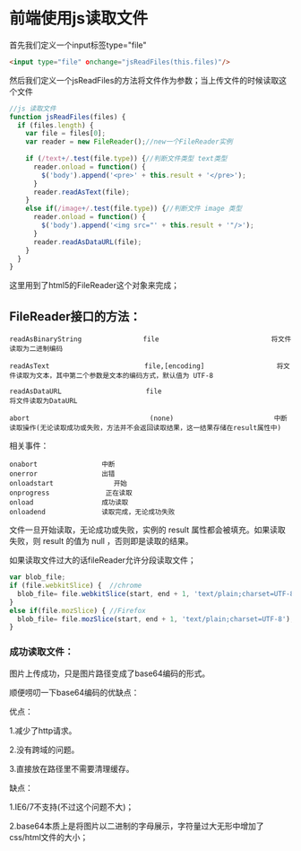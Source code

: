 # 前端使用js读取文件

首先我们定义一个input标签type="file"

```html
<input type="file" οnchange="jsReadFiles(this.files)"/>
```

然后我们定义一个jsReadFiles的方法将文件作为参数；当上传文件的时候读取这个文件

```js
//js 读取文件
function jsReadFiles(files) {
  if (files.length) {
    var file = files[0];
    var reader = new FileReader();//new一个FileReader实例
    
    if (/text+/.test(file.type)) {//判断文件类型 text类型
      reader.onload = function() {
        $('body').append('<pre>' + this.result + '</pre>');
      }
      reader.readAsText(file);
    }
    else if(/image+/.test(file.type)) {//判断文件 image 类型
      reader.onload = function() {
        $('body').append('<img src="' + this.result + '"/>');
      }
      reader.readAsDataURL(file);
    }
  }
}
```

这里用到了html5的FileReader这个对象来完成；

## FileReader接口的方法：

~~~
readAsBinaryString          　　  file                            将文件读取为二进制编码

readAsText                     　 file,[encoding]                  将文件读取为文本，其中第二个参数是文本的编码方式，默认值为 UTF-8

readAsDataURL                     file                                   将文件读取为DataURL

abort                              (none)                         中断读取操作(无论读取成功或失败，方法并不会返回读取结果，这一结果存储在result属性中)
~~~

相关事件：

~~~
onabort                中断
onerror                出错
onloadstart               开始
onprogress              正在读取
onload                 成功读取
onloadend              读取完成，无论成功失败
~~~

文件一旦开始读取，无论成功或失败，实例的 result 属性都会被填充。如果读取失败，则 result 的值为 null ，否则即是读取的结果。

如果读取文件过大的话fileReader允许分段读取文件；

```js
var blob_file;
if (file.webkitSlice) {  //chrome
  blob_file= file.webkitSlice(start, end + 1, 'text/plain;charset=UTF-8');
}
else if(file.mozSlice) { //Firefox
  blob_file= file.mozSlice(start, end + 1, 'text/plain;charset=UTF-8');
}
```

### 成功读取文件：

图片上传成功，只是图片路径变成了base64编码的形式。

顺便唠叨一下base64编码的优缺点：

优点：

1.减少了http请求。

2.没有跨域的问题。

3.直接放在路径里不需要清理缓存。

缺点：

1.IE6/7不支持(不过这个问题不大)；

2.base64本质上是将图片以二进制的字母展示，字符量过大无形中增加了css/html文件的大小；
